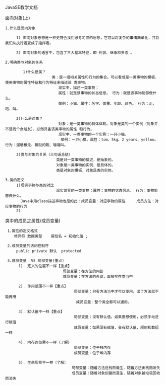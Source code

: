 
JavaSE教学文档

面向对象(上)

    1.什么是面向对象
    
         1) 面向对象思想是一种更符合我们思考习惯的思想，它可以将复杂的事情简单化，并将我们从执行者变成了指挥者。 
         
         2) 面向对象的语言中，包含了三大基本特征，即 封装、继承和多态 。
    
    2.明确类与对象的关系
    	    
    	    1)什么是类？
    	                 类：是一组相关属性和行为的集合。可以看成是一类事物的模板，使用事物的属性特征和行为特征来描述该 类事物。
                            现实中，描述一类事物：
                            属性：就是该事物的状态信息。 行为：就是该事物能够做什么。
                            举例：小猫。属性：名字、体重、年龄、颜色。 行为：走、跑、叫。
               
         2)什么是对象？
                            对象：是一类事物的具体体现。对象是类的一个实例（对象并不是找个女朋友），必然具备该类事物的属性 和行为。
                            现实中，一类事物的一个实例：一只小猫。
                             举例：一只小猫。属性：tom、5kg、2 years、yellow。 行为：溜墙根走、蹦跶的跑、喵喵叫。
                             
         3)类与对象的关系（三句话总结）
                           类是对一类事物的描述，是抽象的。 
                           对象是一类事物的实例，是具体的。 
                           类是对象的模板，对象是类的实体。
      
    3.类的定义
         1)现实事物与类的对比
                           现实世界的一类事物：属性：事物的状态信息。 行为：事物能够做什么。
           Java中用class描述事物也是如此：成员变量：对应事物的属性     成员方法：对应事物的行为
         2)
    
         
         
           
    	    
    
   
     
类中的成员之属性(成员变量)

     1.属性的定义格式
     	修饰符	数据类型	属性名 = 初始化值 ;
     	
     2.成员变量的访问控制符
         public private 默认  protected
         
     3.成员变量  VS 局部变量(重点)
          1). 定义的位置不一样【重点】
                              局部变量：在方法的内部
                              成员变量：在方法的外部，直接写在类当中

          2). 作用范围不一样【重点】
                                   局部变量：只有方法当中才可以使用，出了方法就不能再用
                                    成员变量：整个类全都可以通用。

          3). 默认值不一样【重点】
                                   局部变量：没有默认值，如果要想使用，必须手动进行赋值
                                   成员变量：如果没有赋值，会有默认值，规则和数组一样

          4). 内存的位置不一样（了解）
                                   局部变量：位于栈内存
                                   成员变量：位于堆内存

          5). 生命周期不一样（了解）
                                  局部变量：随着方法进栈而诞生，随着方法出栈而消失
                                  成员变量：随着对象创建而诞生，随着对象被垃圾回收而消失



